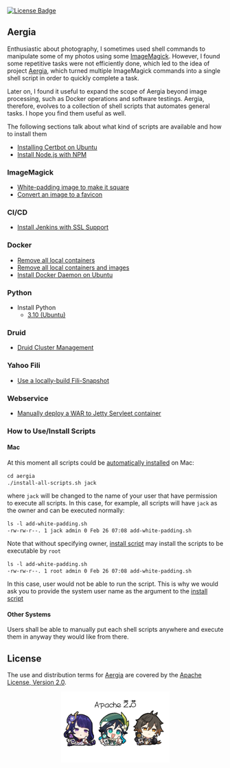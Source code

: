 [![License Badge](https://img.shields.io/badge/License-Apache%202.0-orange.svg?style=for-the-badge) ](https://www.apache.org/licenses/LICENSE-2.0)

Aergia
------

Enthusiastic about photography, I sometimes used shell commands to manipulate some of my photos using some
[ImageMagick](https://imagemagick.org/script/index.php). However, I found some repetitive tasks were not efficiently
done, which led to the idea of project [Aergia](https://en.wikipedia.org/wiki/Aergia), which turned multiple ImageMagick
commands into a single shell script in order to quickly complete a task.

Later on, I found it useful to expand the scope of Aergia beyond image processing, such as Docker operations and
software testings. Aergia, therefore, evolves to a collection of shell scripts that automates general tasks. I hope you
find them useful as well.

The following sections talk about what kind of scripts are available and how to install them

- [Installing Certbot on Ubuntu](./install-certbot.sh)
- [Install Node.js with NPM](./install-nodejs.sh)

### ImageMagick

- [White-padding image to make it square](./imagemagick/add-white-padding.sh)
- [Convert an image to a favicon](./imagemagick/convert-to-favicon.sh)

### CI/CD

- [Install Jenkins with SSL Support](./cicd/install-jenkins.sh)

### Docker

- [Remove all local containers](./docker/docker-clean-containers.sh)
- [Remove all local containers and images](./docker/docker-clean.sh)
- [Install Docker Daemon on Ubuntu](./docker/install-on-ubuntu.sh)

### Python

- Install Python
  * [3.10 (Ubuntu)](./python/install-python-310-ubuntu.sh)

### Druid

- [Druid Cluster Management](./druid)

### Yahoo Fili

- [Use a locally-build Fili-Snapshot](./fili/use-local-fili.sh)

### Webservice

- [Manually deploy a WAR to Jetty Servleet container](./webservice/manually-deploy-webservice.sh)

### How to Use/Install Scripts

#### Mac

At this moment all scripts could be [automatically installed](./install-all-scripts.sh) on Mac:

    cd aergia
    ./install-all-scripts.sh jack
    
where `jack` will be changed to the name of your user that have permission to execute all scripts. In this case, for
example, all scripts will have `jack` as the owner and can be executed normally:

    ls -l add-white-padding.sh 
    -rw-rw-r--. 1 jack admin 0 Feb 26 07:08 add-white-padding.sh 
    
Note that without specifying owner, [install script](./install-all-scripts.sh) may install the scripts to be executable
by `root`

    ls -l add-white-padding.sh 
    -rw-rw-r--. 1 root admin 0 Feb 26 07:08 add-white-padding.sh
    
In this case, user would not be able to run the script. This is why we would ask you to provide the system user name
as the argument to the [install script](./install-all-scripts.sh)

#### Other Systems

Users shall be able to manually put each shell scripts anywhere and execute them in anyway they would like from there.


License
-------

The use and distribution terms for [Aergia](https://github.com/QubitPi/aergia) are covered by the
[Apache License, Version 2.0](http://www.apache.org/licenses/LICENSE-2.0.html).

<div align="center">
    <a href="https://opensource.org/licenses">
        <img align="center" width="50%" alt="License Illustration" src="https://github.com/QubitPi/QubitPi/blob/master/img/apache-2.png?raw=true">
    </a>
</div>

